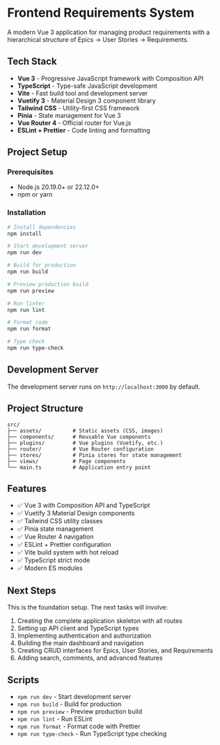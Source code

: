 # Frontend Requirements System

A modern Vue 3 application for managing product requirements with a hierarchical structure of Epics → User Stories → Requirements.

## Tech Stack

- **Vue 3** - Progressive JavaScript framework with Composition API
- **TypeScript** - Type-safe JavaScript development
- **Vite** - Fast build tool and development server
- **Vuetify 3** - Material Design 3 component library
- **Tailwind CSS** - Utility-first CSS framework
- **Pinia** - State management for Vue 3
- **Vue Router 4** - Official router for Vue.js
- **ESLint + Prettier** - Code linting and formatting

## Project Setup

### Prerequisites

- Node.js 20.19.0+ or 22.12.0+
- npm or yarn

### Installation

```bash
# Install dependencies
npm install

# Start development server
npm run dev

# Build for production
npm run build

# Preview production build
npm run preview

# Run linter
npm run lint

# Format code
npm run format

# Type check
npm run type-check
```

## Development Server

The development server runs on `http://localhost:3000` by default.

## Project Structure

```
src/
├── assets/          # Static assets (CSS, images)
├── components/      # Reusable Vue components
├── plugins/         # Vue plugins (Vuetify, etc.)
├── router/          # Vue Router configuration
├── stores/          # Pinia stores for state management
├── views/           # Page components
└── main.ts          # Application entry point
```

## Features

- ✅ Vue 3 with Composition API and TypeScript
- ✅ Vuetify 3 Material Design components
- ✅ Tailwind CSS utility classes
- ✅ Pinia state management
- ✅ Vue Router 4 navigation
- ✅ ESLint + Prettier configuration
- ✅ Vite build system with hot reload
- ✅ TypeScript strict mode
- ✅ Modern ES modules

## Next Steps

This is the foundation setup. The next tasks will involve:

1. Creating the complete application skeleton with all routes
2. Setting up API client and TypeScript types
3. Implementing authentication and authorization
4. Building the main dashboard and navigation
5. Creating CRUD interfaces for Epics, User Stories, and Requirements
6. Adding search, comments, and advanced features

## Scripts

- `npm run dev` - Start development server
- `npm run build` - Build for production
- `npm run preview` - Preview production build
- `npm run lint` - Run ESLint
- `npm run format` - Format code with Prettier
- `npm run type-check` - Run TypeScript type checking